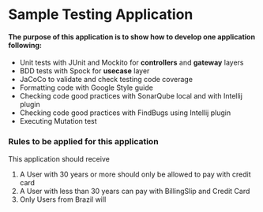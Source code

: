 # Sample Testing Application
#### The purpose of this application is to show how to develop one application following:
- Unit tests with JUnit and Mockito for **controllers** and **gateway** layers
- BDD tests with Spock for **usecase** layer
- JaCoCo to validate and check testing code coverage
- Formatting code with Google Style guide
- Checking code good practices with SonarQube local and with Intellij plugin
- Checking code good practices with FindBugs using Intellij plugin 
- Executing Mutation test 


### Rules to be applied for this application
This application should receive 
1. A User with 30 years or more should only be allowed to pay with credit card
2. A User with less  than 30 years can pay with BillingSlip and Credit Card
3. Only Users from Brazil will 